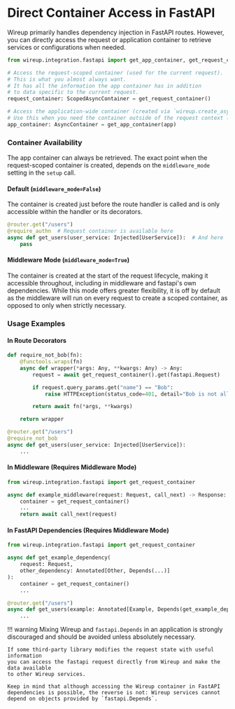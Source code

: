 # Direct Container Access in FastAPI

Wireup primarily handles dependency injection in FastAPI routes. However, you can directly access the request or application container to retrieve services or configurations when needed.

```python
from wireup.integration.fastapi import get_app_container, get_request_container

# Access the request-scoped container (used for the current request).
# This is what you almost always want.
# It has all the information the app container has in addition
# to data specific to the current request.
request_container: ScopedAsyncContainer = get_request_container()

# Access the application-wide container (created via `wireup.create_async_container`).
# Use this when you need the container outside of the request context lifecycle.
app_container: AsyncContainer = get_app_container(app)
```

### Container Availability

The app container can always be retrieved. The exact point when the request-scoped container is created,
depends on the `middleware_mode` setting in the `setup` call.

#### Default (`middleware_mode=False`)

The container is created just before the route handler is called and is only accessible within the handler or its decorators.

```python
@router.get("/users")
@require_authn  # Request container is available here
async def get_users(user_service: Injected[UserService]):  # And here
    pass
```

#### Middleware Mode (`middleware_mode=True`)

The container is created at the start of the request lifecycle, making it accessible throughout,
including in middleware and fastapi's own dependencies. While this mode offers greater flexibility,
it is off by default as the middleware will run on every request to create a scoped container, as opposed to only when strictly necessary.

### Usage Examples

#### In Route Decorators

```python
def require_not_bob(fn):
    @functools.wraps(fn)
    async def wrapper(*args: Any, **kwargs: Any) -> Any:
        request = await get_request_container().get(fastapi.Request)

        if request.query_params.get("name") == "Bob":
            raise HTTPException(status_code=401, detail="Bob is not allowed")

        return await fn(*args, **kwargs)

    return wrapper

@router.get("/users")
@require_not_bob
async def get_users(user_service: Injected[UserService]):
    ...
```

#### In Middleware (Requires Middleware Mode)

```python
from wireup.integration.fastapi import get_request_container

async def example_middleware(request: Request, call_next) -> Response:
    container = get_request_container()
    ...
    return await call_next(request)
```

#### In FastAPI Dependencies (Requires Middleware Mode)

```python
from wireup.integration.fastapi import get_request_container

async def get_example_dependency(
    request: Request, 
    other_dependency: Annotated[Other, Depends(...)]
):
    container = get_request_container()
    ...

@router.get("/users")
async def get_users(example: Annotated[Example, Depends(get_example_dependency)]):
    ...
```

!!! warning
    Mixing Wireup and `fastapi.Depends` in an application is strongly discouraged
    and should be avoided unless absolutely necessary.

    If some third-party library modifies the request state with useful information
    you can access the fastapi request directly from Wireup and make the data available
    to other Wireup services.
    
    Keep in mind that although accessing the Wireup container in FastAPI dependencies is possible, the reverse is not: Wireup services cannot depend on objects provided by `fastapi.Depends`.


